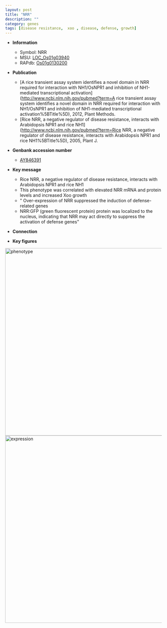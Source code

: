 ```yaml
---
layout: post
title: "NRR"
description: ""
category: genes
tags: [disease resistance,  xoo , disease, defense, growth]
---
```


* **Information**  
    + Symbol: NRR  
    + MSU: [LOC_Os01g03940](http://rice.plantbiology.msu.edu/cgi-bin/ORF_infopage.cgi?orf=LOC_Os01g03940)  
    + RAPdb: [Os01g0130200](http://rapdb.dna.affrc.go.jp/viewer/gbrowse_details/irgsp1?name=Os01g0130200)  

* **Publication**  
    + [A rice transient assay system identifies a novel domain in NRR required for interaction with NH1/OsNPR1 and inhibition of NH1-mediated transcriptional activation](http://www.ncbi.nlm.nih.gov/pubmed?term=A rice transient assay system identifies a novel domain in NRR required for interaction with NH1/OsNPR1 and inhibition of NH1-mediated transcriptional activation%5BTitle%5D), 2012, Plant Methods.
    + [Rice NRR, a negative regulator of disease resistance, interacts with Arabidopsis NPR1 and rice NH1](http://www.ncbi.nlm.nih.gov/pubmed?term=Rice NRR, a negative regulator of disease resistance, interacts with Arabidopsis NPR1 and rice NH1%5BTitle%5D), 2005, Plant J.

* **Genbank accession number**  
    + [AY846391](http://www.ncbi.nlm.nih.gov/nuccore/AY846391)

* **Key message**  
    + Rice NRR, a negative regulator of disease resistance, interacts with Arabidopsis NPR1 and rice NH1
    + This phenotype was correlated with elevated NRR mRNA and protein levels and increased Xoo growth
    + " Over-expression of NRR suppressed the induction of defense-related genes
    + NRR:GFP (green fluorescent protein) protein was localized to the nucleus, indicating that NRR may act directly to suppress the activation of defense genes"

* **Connection**  

* **Key figures**  
<img src="http://ricencode.github.io/images/NRR.pheno.png" alt="phenotype"  style="width: 600px;"/>

<img src="http://ricencode.github.io/images/NRR.exp.png" alt="expression"  style="width: 600px;"/>


